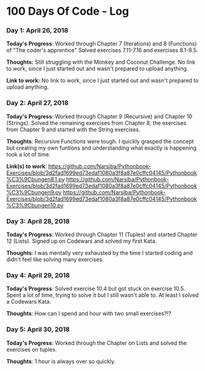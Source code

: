 # 100 Days Of Code - Log

### Day 1: April 26, 2018

**Today's Progress**: Worked through Chapter 7 (Iterations) and 8 (Functions) of "The coder's apprentice" Solved exercises 7.11-7.16 and exercises 8.1-8.5.


**Thoughts:** Still struggling with the Monkey and Coconut Challenge. No link to work, since I just started out and wasn't prepared to upload anything.

**Link to work:** No link to work, since I just started out and wasn't prepared to upload anything.


### Day 2: April 27, 2018

**Today's Progress**: Worked through Chapter 9 (Recursive) and Chapter 10 (Strings). Solved the remaining exercises from Chapter 8, the exercises from Chapter 9 and started with the String exercises.

**Thoughts**: Recursive Functions were tough. I quickly grasped the concept but creating my own funtions and understanding what exactly is happening took a lot of time.

**Link(s) to work**: 
https://github.com/Narsiba/Pythonbook-Exercises/blob/3d2fad1699ed73edaf1080a3f8a87e0cffc04145/Pythonbook%C3%9Cbungen8.1.py
https://github.com/Narsiba/Pythonbook-Exercises/blob/3d2fad1699ed73edaf1080a3f8a87e0cffc04145/Pythonbook%C3%9Cbungen9.py
https://github.com/Narsiba/Pythonbook-Exercises/blob/3d2fad1699ed73edaf1080a3f8a87e0cffc04145/Pythonbook%C3%9Cbungen10.py

### Day 3: April 28, 2018

**Today's Progress**: Worked through Chapter 11 (Tuples) and started Chapter 12 (Lists). Signed up on Codewars and solved my first Kata.

**Thoughts**: I was mentally very exhausted by the time I started coding and didn't feel like solving many exercises.

### Day 4: April 29, 2018

**Today's Progress**: Solved exercise 10.4 but got stuck on exercise 10.5. Spent a lot of time, trying to solve it but I still wasn't able to. At least I solved a Codewars Kata.

**Thoughts**: How can I spend and hour with two small exercises?!?

### Day 5: April 30, 2018

**Today's Progress**: Worked through the Chapter on Lists and solved the exercises on tuples.

**Thoughts**: 1 hour is always over so quickly.
